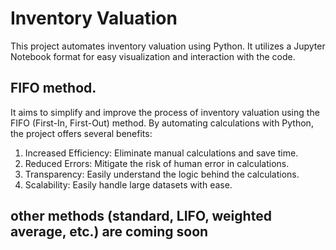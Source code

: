# Inventory Valuation
This project automates inventory valuation using Python. It utilizes a Jupyter Notebook format for easy visualization and interaction with the code.

## FIFO method.
It aims to simplify and improve the process of inventory valuation using the FIFO (First-In, First-Out) method. By automating calculations with Python, the project offers several benefits:

1. Increased Efficiency: Eliminate manual calculations and save time.
2. Reduced Errors: Mitigate the risk of human error in calculations.
3. Transparency: Easily understand the logic behind the calculations.
4. Scalability: Easily handle large datasets with ease.

## other methods (standard, LIFO, weighted average, etc.) are coming soon

